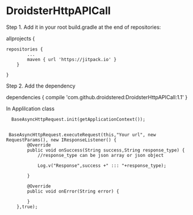 # DroidsterHttpAPICall

Step 1. Add it in your root build.gradle at the end of repositories:

  allprojects {
  
  	repositories {
			...
			maven { url 'https://jitpack.io' }
		}
    
	}
  
  Step 2. Add the dependency
 
  dependencies {
	    compile 'com.github.droidstered:DroidsterHttpAPICall:1.1'
	}
	
   In Applilcation class
	
	  BaseAsyncHttpRequest.init(getApplicationContext());
	
	
	 BaseAsyncHttpRequest.executeRequest(this,"Your url", new RequestParams(), new IResponseListener() {
            @Override
            public void onSuccess(String success,String response_type) {
                //response_type can be json array or json object

                Log.v("Response",success +" ::: "+response_type);

            }

            @Override
            public void onError(String error) {

            }
        },true);
  
